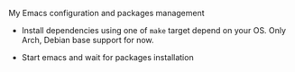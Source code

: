 My Emacs configuration and packages management

 - Install dependencies using one of `make` target depend on your OS.
 Only Arch, Debian base support for now.

 - Start emacs and wait for packages installation

